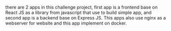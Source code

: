there are 2 apps in this challenge project, first app is a frontend base on React JS as a library from javascript that use to build simple app, and second app is a backend base on Express JS. This apps also use nginx as a webserver for website and this app implement on docker.
